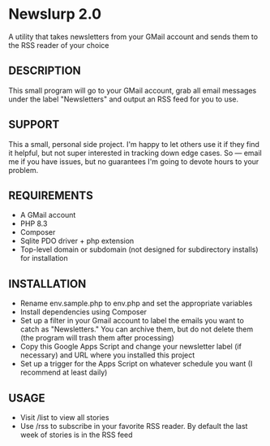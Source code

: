 # Newslurp 2.0

A utility that takes newsletters from your GMail account and sends them to the RSS reader of your choice

## DESCRIPTION

This small program will go to your GMail account, grab all email messages under the label "Newsletters" and output an
RSS feed for you to use.

## SUPPORT

This a small, personal side project. I'm happy to let others use it if they find it helpful, but not super interested in
tracking down edge cases. So — email me if you have issues, but no guarantees I'm going to devote hours to your problem.

## REQUIREMENTS

- A GMail account
- PHP 8.3
- Composer
- Sqlite PDO driver + php extension
- Top-level domain or subdomain (not designed for subdirectory installs) for installation

## INSTALLATION

- Rename env.sample.php to env.php and set the appropriate variables
- Install dependencies using Composer
- Set up a filter in your Gmail account to label the emails you want to catch as "Newsletters." You can archive them,
  but do not delete them (the program will trash them after processing)
- Copy this Google Apps Script and change your newsletter label (if necessary) and URL where you installed this project
- Set up a trigger for the Apps Script on whatever schedule you want (I recommend at least daily)

## USAGE

- Visit /list to view all stories
- Use /rss to subscribe in your favorite RSS reader. By default the last week of stories is in the RSS feed
